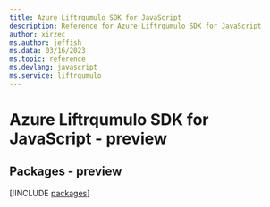 ```yaml
---
title: Azure Liftrqumulo SDK for JavaScript
description: Reference for Azure Liftrqumulo SDK for JavaScript
author: xirzec
ms.author: jeffish
ms.data: 03/16/2023
ms.topic: reference
ms.devlang: javascript
ms.service: liftrqumulo
---
```

# Azure Liftrqumulo SDK for JavaScript - preview
## Packages - preview
[!INCLUDE [packages](liftrqumulo-index.md)]